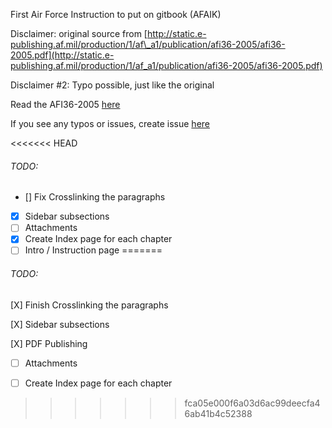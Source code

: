 First Air Force Instruction to put on gitbook (AFAIK)

Disclaimer: original source from [http://static.e-publishing.af.mil/production/1/af\_a1/publication/afi36-2005/afi36-2005.pdf](http://static.e-publishing.af.mil/production/1/af_a1/publication/afi36-2005/afi36-2005.pdf)

Disclaimer \#2: Typo possible, just like the original

Read the AFI36-2005 [here](https://johangithub.gitbooks.io/afi36-2005/)

If you see any typos or issues, create issue [here](https://github.com/johangithub/AFI36-2005/issues)

<<<<<<< HEAD
###### TODO: 
- [] Fix Crosslinking the paragraphs
- [X] Sidebar subsections
- [ ] Attachments
- [X] Create Index page for each chapter
- [ ] Intro / Instruction page
=======
###### TODO:

\[X\] Finish Crosslinking the paragraphs

\[X\] Sidebar subsections

\[X\] PDF Publishing

* [ ] Attachments
* [ ] Create Index page for each chapter


>>>>>>> fca05e000f6a03d6ac99deecfa46ab41b4c52388

